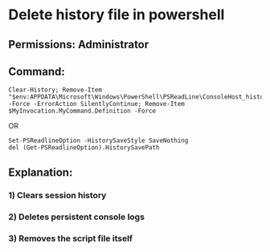 # Delete history file in powershell 

## Permissions: Administrator

## Command:

    Clear-History; Remove-Item "$env:APPDATA\Microsoft\Windows\PowerShell\PSReadLine\ConsoleHost_history.txt" -Force -ErrorAction SilentlyContinue; Remove-Item $MyInvocation.MyCommand.Definition -Force

OR 

    Set-PSReadlineOption -HistorySaveStyle SaveNothing
    del (Get-PSReadlineOption).HistorySavePath

## Explanation:

### 1) Clears session history

### 2)  Deletes persistent console logs

### 3) Removes the script file itself

